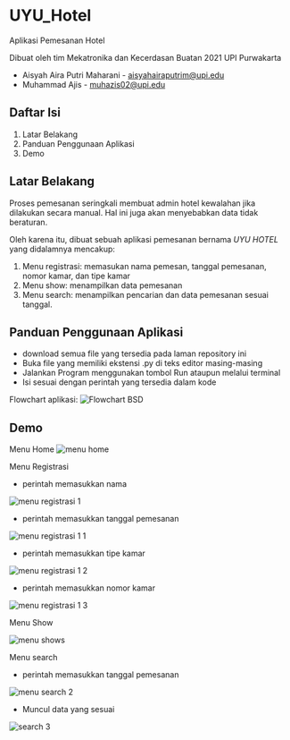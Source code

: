 # UYU_Hotel
Aplikasi Pemesanan Hotel 

Dibuat oleh tim Mekatronika dan Kecerdasan Buatan 2021 UPI Purwakarta

- Aisyah Aira Putri Maharani - aisyahairaputrim@upi.edu
- Muhammad Ajis - muhazis02@upi.edu

## Daftar Isi
1. Latar Belakang
2. Panduan Penggunaan Aplikasi
3. Demo

## Latar Belakang
Proses pemesanan seringkali membuat admin hotel kewalahan jika dilakukan secara manual. Hal ini juga akan menyebabkan data tidak beraturan.

Oleh karena itu, dibuat sebuah aplikasi pemesanan bernama *UYU HOTEL* yang didalamnya mencakup:
1. Menu registrasi: memasukan nama pemesan, tanggal pemesanan, nomor kamar, dan tipe kamar
2. Menu show: menampilkan data pemesanan
3. Menu search: menampilkan pencarian dan data pemesanan sesuai tanggal.

## Panduan Penggunaan Aplikasi
- download semua file yang tersedia pada laman repository ini 
- Buka file yang memiliki ekstensi .py di teks editor masing-masing
- Jalankan Program menggunakan tombol Run ataupun melalui terminal 
- Isi sesuai dengan perintah yang tersedia dalam kode
  
Flowchart aplikasi:
![Flowchart BSD](https://user-images.githubusercontent.com/92429478/173184572-9e08975c-6e7a-4808-b57f-4c02d9bdcc75.jpeg)

## Demo
Menu Home 
![menu home](https://user-images.githubusercontent.com/92429478/173183401-45ac8fa5-32c0-4659-a4d3-d5f32c3029fc.jpeg)

Menu Registrasi
- perintah memasukkan nama 

![menu registrasi 1](https://user-images.githubusercontent.com/92429478/173183681-329d561c-083a-4bf7-a62d-f402eba6c557.jpeg)
- perintah memasukkan tanggal pemesanan

![menu registrasi 1 1](https://user-images.githubusercontent.com/92429478/173183813-d2f87648-1d31-4c1d-83eb-370a428cd300.jpeg)
- perintah memasukkan tipe kamar

![menu registrasi 1 2](https://user-images.githubusercontent.com/92429478/173183892-1d228241-915f-432e-96e4-abc21d116dc8.jpeg)
- perintah memasukkan nomor kamar

![menu registrasi 1 3](https://user-images.githubusercontent.com/92429478/173183954-02540395-04ba-42d7-b9ea-51438e1d4b9d.jpeg)

Menu Show

![menu shows](https://user-images.githubusercontent.com/92429478/173184066-17c14d78-a32c-4e9a-b73a-7df26529fef5.jpeg)

Menu search 
- perintah memasukkan tanggal pemesanan

![menu search 2](https://user-images.githubusercontent.com/92429478/173184295-58fdcf93-42de-44f3-accc-3a3ac13516bb.jpeg)
- Muncul data yang sesuai 

![search 3](https://user-images.githubusercontent.com/92429478/173184380-ca330916-c19d-4d4d-adce-993592defd46.jpeg)
